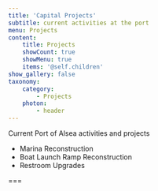 ```yaml
---
title: 'Capital Projects'
subtitle: current activities at the port
menu: Projects
content:
    title: Projects
    showCount: true
    showMenu: true
    items: '@self.children'
show_gallery: false
taxonomy:
    category:
        - Projects
    photon: 
        - header
---
```


Current Port of Alsea activities and projects

- Marina Reconstruction
- Boat Launch Ramp Reconstruction
- Restroom Upgrades

===
